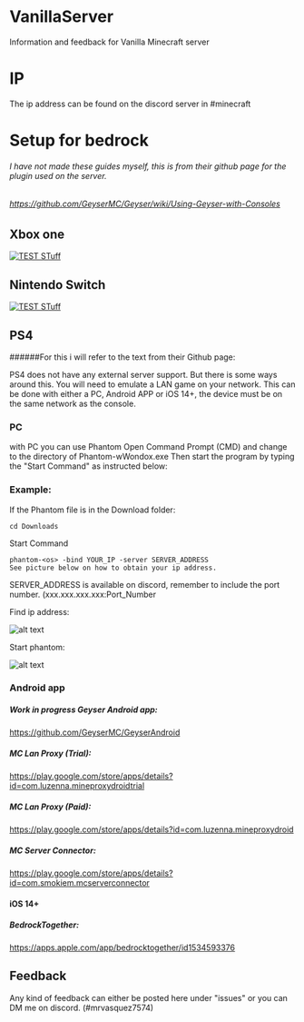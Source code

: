# VanillaServer
Information and feedback for Vanilla Minecraft server

# IP


The ip address can be found on the discord server in #minecraft

# Setup for bedrock
###### I have not made these guides myself, this is from their github page for the plugin used on the server.
###### https://github.com/GeyserMC/Geyser/wiki/Using-Geyser-with-Consoles
## Xbox one
[![TEST STuff](https://img.youtube.com/vi/g8mHvasVHMs/0.jpg)](https://www.youtube.com/watch?v=g8mHvasVHMs)
## Nintendo Switch
[![TEST STuff](https://img.youtube.com/vi/zalT_oR1nPM/0.jpg)](https://www.youtube.com/watch?v=zalT_oR1nPM)
## PS4
######For this i will refer to the text from their Github page:

PS4 does not have any external server support. But there is some ways around this. 
You will need to emulate a LAN game on your network. 
This can be done with either a PC, Android APP or iOS 14+, the device must be on the same network as the console.

### PC
with PC you can use Phantom
Open Command Prompt (CMD) and change to the directory of Phantom-wWondox.exe
Then start the program by typing the "Start Command" as instructed below:
### Example: 
If the Phantom file is in the Download folder:

    cd Downloads  
   Start Command
   
    phantom-<os> -bind YOUR_IP -server SERVER_ADDRESS
    See picture below on how to obtain your ip address.
   SERVER_ADDRESS is available on discord, remember to include the port number. (xxx.xxx.xxx.xxx:Port_Number
    
 Find ip address:
 
 ![alt text](https://github.com/mrvasquez2/VanillaServer/blob/main/Pictures/ipconfig.PNG?raw=true)
 
 Start phantom:
 
![alt text](https://github.com/mrvasquez2/VanillaServer/blob/main/Pictures/phantom.PNG?raw=true)



### Android app
##### Work in progress Geyser Android app:
https://github.com/GeyserMC/GeyserAndroid
##### MC Lan Proxy (Trial):
https://play.google.com/store/apps/details?id=com.luzenna.mineproxydroidtrial
##### MC Lan Proxy (Paid):
https://play.google.com/store/apps/details?id=com.luzenna.mineproxydroid
##### MC Server Connector:
https://play.google.com/store/apps/details?id=com.smokiem.mcserverconnector

#### iOS 14+
##### BedrockTogether:
https://apps.apple.com/app/bedrocktogether/id1534593376




## Feedback
Any kind of feedback can either be posted here under "issues" or you can DM me on discord. (#mrvasquez7574)
